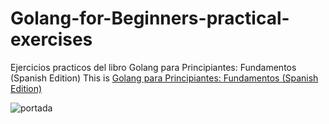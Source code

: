 # Golang-for-Beginners-practical-exercises

Ejercicios practicos del libro Golang para Principiantes: Fundamentos (Spanish Edition) 
This is [Golang para Principiantes: Fundamentos (Spanish Edition) ](https://www.amazon.com/dp/B0CK8519JM "Title")


![portada](https://m.media-amazon.com/images/I/71-hNwsug9L._SL1500_.jpg "el libro de go para principiante")
